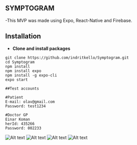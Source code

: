 ## SYMPTOGRAM
-This MVP was made using Expo, React-Native and Firebase. 


## Installation

* **Clone and install packages**

```
git clone https://github.com/indritkello/Symptogram.git
cd Symptogram
npm install
npm install expo
npm install -g expo-cli
expo start
```

```
##Test accounts

#Patient
E-mail: olav@gmail.com
Password: test1234

#Doctor GP
Einar Koman
herId: 435266
Password: 002233 
```

![Alt text](/assets/images/readme-img-4.PNG?raw=true "Welcome Screen")
![Alt text](/assets/images/readme-img-3.PNG?raw=true "Signup Screen")
![Alt text](/assets/images/readme-img-2.PNG?raw=true "Login Screen")
![Alt text](/assets/images/readme-img-1.PNG?raw=true "Home Screen")
